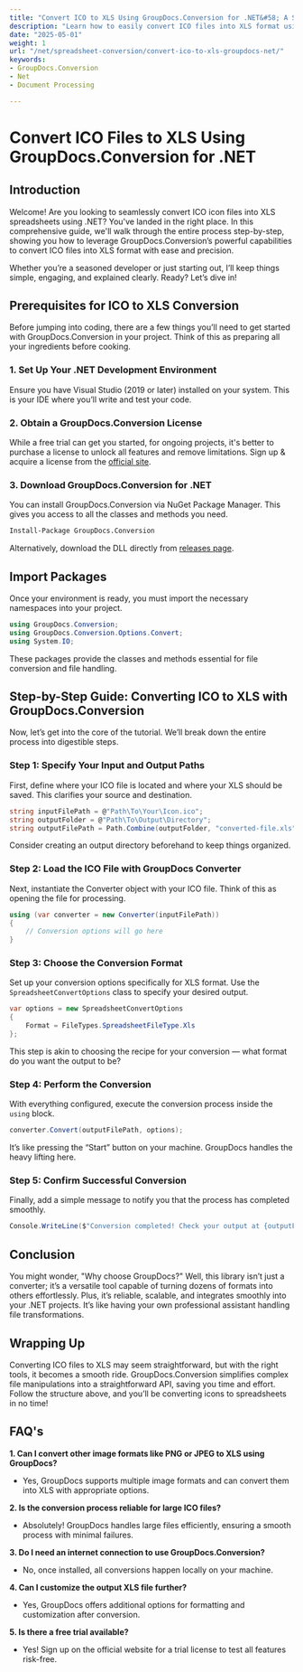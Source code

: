 ```yaml
---
title: "Convert ICO to XLS Using GroupDocs.Conversion for .NET&#58; A Step-by-Step Guide"
description: "Learn how to easily convert ICO files into XLS format using GroupDocs.Conversion for .NET. Follow this step-by-step guide for seamless file conversion in your C# projects."
date: "2025-05-01"
weight: 1
url: "/net/spreadsheet-conversion/convert-ico-to-xls-groupdocs-net/"
keywords:
- GroupDocs.Conversion
- Net
- Document Processing

---
```



# Convert ICO Files to XLS Using GroupDocs.Conversion for .NET

## Introduction

Welcome! Are you looking to seamlessly convert ICO icon files into XLS spreadsheets using .NET? You've landed in the right place. In this comprehensive guide, we'll walk through the entire process step-by-step, showing you how to leverage GroupDocs.Conversion’s powerful capabilities to convert ICO files into XLS format with ease and precision.

Whether you’re a seasoned developer or just starting out, I’ll keep things simple, engaging, and explained clearly. Ready? Let’s dive in!


## Prerequisites for ICO to XLS Conversion

Before jumping into coding, there are a few things you’ll need to get started with GroupDocs.Conversion in your project. Think of this as preparing all your ingredients before cooking.

### 1. Set Up Your .NET Development Environment

Ensure you have Visual Studio (2019 or later) installed on your system. This is your IDE where you’ll write and test your code.

### 2. Obtain a GroupDocs.Conversion License

While a free trial can get you started, for ongoing projects, it's better to purchase a license to unlock all features and remove limitations. Sign up & acquire a license from the [official site](https://purchase.groupdocs.com/buy).

### 3. Download GroupDocs.Conversion for .NET

You can install GroupDocs.Conversion via NuGet Package Manager. This gives you access to all the classes and methods you need. 

```bash
Install-Package GroupDocs.Conversion
```
Alternatively, download the DLL directly from [releases page](https://releases.groupdocs.com/conversion/net/).


## Import Packages

Once your environment is ready, you must import the necessary namespaces into your project.

```csharp
using GroupDocs.Conversion;
using GroupDocs.Conversion.Options.Convert;
using System.IO;
```

These packages provide the classes and methods essential for file conversion and file handling.


## Step-by-Step Guide: Converting ICO to XLS with GroupDocs.Conversion

Now, let’s get into the core of the tutorial. We’ll break down the entire process into digestible steps.

### Step 1: Specify Your Input and Output Paths

First, define where your ICO file is located and where your XLS should be saved. This clarifies your source and destination.

```csharp
string inputFilePath = @"Path\To\Your\Icon.ico";
string outputFolder = @"Path\To\Output\Directory";
string outputFilePath = Path.Combine(outputFolder, "converted-file.xls");
```

Consider creating an output directory beforehand to keep things organized.

### Step 2: Load the ICO File with GroupDocs Converter

Next, instantiate the Converter object with your ICO file. Think of this as opening the file for processing.

```csharp
using (var converter = new Converter(inputFilePath))
{
    // Conversion options will go here
}
```

### Step 3: Choose the Conversion Format

Set up your conversion options specifically for XLS format. Use the `SpreadsheetConvertOptions` class to specify your desired output.

```csharp
var options = new SpreadsheetConvertOptions 
{ 
    Format = FileTypes.SpreadsheetFileType.Xls 
};
```

This step is akin to choosing the recipe for your conversion — what format do you want the output to be?

### Step 4: Perform the Conversion

With everything configured, execute the conversion process inside the `using` block.

```csharp
converter.Convert(outputFilePath, options);
```

It’s like pressing the “Start” button on your machine. GroupDocs handles the heavy lifting here.

### Step 5: Confirm Successful Conversion

Finally, add a simple message to notify you that the process has completed smoothly.

```csharp
Console.WriteLine($"Conversion completed! Check your output at {outputFolder}");
```

## Conclusion

You might wonder, "Why choose GroupDocs?" Well, this library isn’t just a converter; it’s a versatile tool capable of turning dozens of formats into others effortlessly. Plus, it’s reliable, scalable, and integrates smoothly into your .NET projects. It’s like having your own professional assistant handling file transformations.


## Wrapping Up

Converting ICO files to XLS may seem straightforward, but with the right tools, it becomes a smooth ride. GroupDocs.Conversion simplifies complex file manipulations into a straightforward API, saving you time and effort. Follow the structure above, and you’ll be converting icons to spreadsheets in no time!


## FAQ's

**1. Can I convert other image formats like PNG or JPEG to XLS using GroupDocs?**  

- Yes, GroupDocs supports multiple image formats and can convert them into XLS with appropriate options.

**2. Is the conversion process reliable for large ICO files?**  

- Absolutely! GroupDocs handles large files efficiently, ensuring a smooth process with minimal failures.

**3. Do I need an internet connection to use GroupDocs.Conversion?**  

- No, once installed, all conversions happen locally on your machine.

**4. Can I customize the output XLS file further?**  

- Yes, GroupDocs offers additional options for formatting and customization after conversion.

**5. Is there a free trial available?**  

- Yes! Sign up on the official website for a trial license to test all features risk-free.
